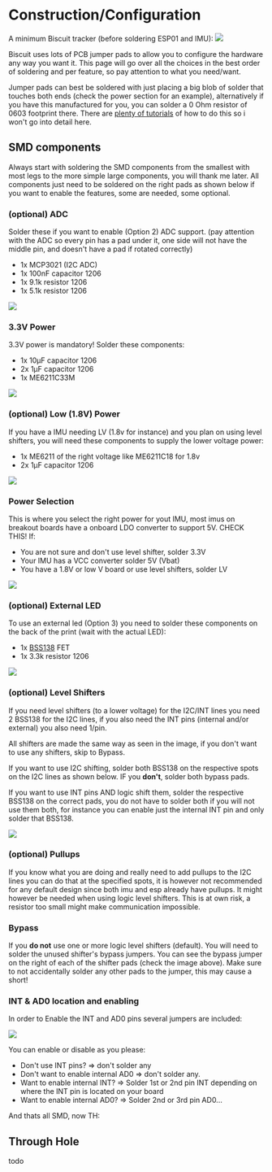 # Construction/Configuration

A minimum Biscuit tracker (before soldering ESP01 and IMU):
![](/img/Minimum.jpg)

Biscuit uses lots of PCB jumper pads to allow you to configure the hardware any way you want it. This page will go over all the choices in the best order of soldering and per feature, so pay attention to what you need/want.

Jumper pads can best be soldered with just placing a big blob of solder that touches both ends (check the power section for an example), alternatively if you have this manufactured for you, you can solder a 0 Ohm resistor of 0603 footprint there. There are [plenty of tutorials](https://www.youtube.com/watch?v=yR_cIrmUS8A) of how to do this so i won't go into detail here.

## SMD components

Always start with soldering the SMD components from the smallest with most legs to the more simple large components, you will thank me later. All components just need to be soldered on the right pads as shown below if you want to enable the features, some are needed, some optional.

### (optional) ADC

Solder these if you want to enable (Option 2) ADC support. (pay attention with the ADC so every pin has a pad under it, one side will not have the middle pin, and doesn't have a pad if rotated correctly)
- 1x MCP3021 (I2C ADC)
- 1x 100nF capacitor 1206
- 1x 9.1k resistor 1206
- 1x 5.1k resistor 1206

![](/img/ADC.jpg)

### 3.3V Power

3.3V power is mandatory! Solder these components:
- 1x 10µF capacitor 1206
- 2x 1µF capacitor 1206
- 1x ME6211C33M

![](/img/3.3v.jpg)

### (optional) Low (1.8V) Power

If you have a IMU needing LV (1.8v for instance) and you plan on using level shifters, you will need these components to supply the lower voltage power:
- 1x ME6211 of the right voltage like ME6211C18 for 1.8v
- 2x 1µF capacitor 1206

![](/img/LV.jpg)

### Power Selection

This is where you select the right power for yout IMU, most imus on breakout boards have a onboard LDO converter to support 5V. CHECK THIS!
If:
- You are not sure and don't use level shifter, solder 3.3V
- Your IMU has a VCC converter solder 5V (Vbat)
- You have a 1.8V or low V board or use level shifters, solder LV

![](/img/Power.jpg)

### (optional) External LED

To use an external led (Option 3) you need to solder these components on the back of the print (wait with the actual LED):
- 1x [BSS138](https://aliexpress.com/item/32944629649.html) FET
- 1x 3.3k resistor 1206

![](/img/FET.jpg)

### (optional) Level Shifters

If you need level shifters (to a lower voltage) for the I2C/INT lines you need 2 BSS138 for the I2C lines, if you also need the INT pins (internal and/or external) you also need 1/pin.

All shifters are made the same way as seen in the image, if you don't want to use any shifters, skip to Bypass.

If you want to use I2C shifting, solder both BSS138 on the respective spots on the I2C lines as shown below. IF you **don't**, solder both bypass pads.

If you want to use INT pins AND logic shift them, solder the respective BSS138 on the correct pads, you do not have to solder both if you will not use them both, for instance you can enable just the internal INT pin and only solder that BSS138.

![](/img/Shifters.jpg)

### (optional) Pullups

If you know what you are doing and really need to add pullups to the I2C lines you can do that at the specified spots, it is however not recommended for any default design since both imu and esp already have pullups. It might however be needed when using logic level shifters. This is at own risk, a resistor too small might make communication impossible.

### Bypass

If you **do not** use one or more logic level shifters (default). You will need to solder the unused shifter's bypass jumpers. You can see the bypass jumper on the right of each of the shifter pads (check the image above). Make sure to not accidentally solder any other pads to the jumper, this may cause a short!

### INT & AD0 location and enabling

In order to Enable the INT and AD0 pins several jumpers are included:

![](/img/INT.jpg)

You can enable or disable as you please:
- Don't use INT pins? => don't solder any
- Don't want to enable internal AD0 => don't solder any.
- Want to enable internal INT? => Solder 1st or 2nd pin INT depending on where the INT pin is located on your board
- Want to enable internal AD0? => Solder 2nd or 3rd pin AD0...

And thats all SMD, now TH:

## Through Hole

todo